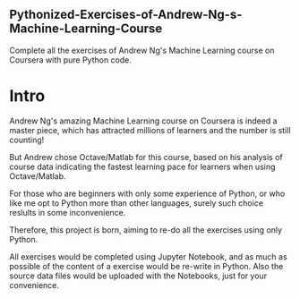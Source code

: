 ## Pythonized-Exercises-of-Andrew-Ng-s-Machine-Learning-Course
Complete all the exercises of Andrew Ng's Machine Learning course on Coursera with pure Python code.



# Intro
Andrew Ng's amazing Machine Learning course on Coursera is indeed a master piece, which has attracted millions of learners and the number is still counting!

But Andrew chose Octave/Matlab for this course, based on his analysis of course data indicating the fastest learning pace for learners when using Octave/Matlab.

For those who are beginners with only some experience of Python, or who like me opt to Python more than other languages, surely such choice reslults in some inconvenience.

Therefore, this project is born, aiming to re-do all the exercises using only Python.

All exercises would be completed using Jupyter Notebook, and as much as possible of the content of a exercise would be re-write in Python. Also the source data files would be uploaded with the Notebooks, just for your convenience. 
